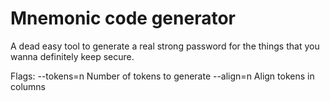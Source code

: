 # Mnemonic code generator

A dead easy tool to generate a real strong password
for the things that you wanna definitely keep secure.

Flags:
  --tokens=n Number of tokens to generate
  --align=n Align tokens in columns
